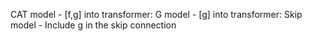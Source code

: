 CAT model - [f,g] into transformer:
G model - [g] into transformer:
Skip model - Include g in the skip connection
